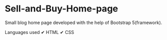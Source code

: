 # Sell-and-Buy-Home-page
Small blog home page developed with the help of Bootstrap 5(framework).     

Languages used
✔ HTML
✔ CSS

